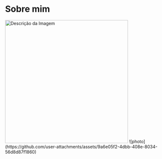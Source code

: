 # Sobre mim
<img src="(https://github.com/user-attachments/assets/9a6e05f2-4dbb-408e-8034-56d8d87f1860)" alt="Descrição da Imagem" width="400"/> 
![photo](https://github.com/user-attachments/assets/9a6e05f2-4dbb-408e-8034-56d8d87f1860)
